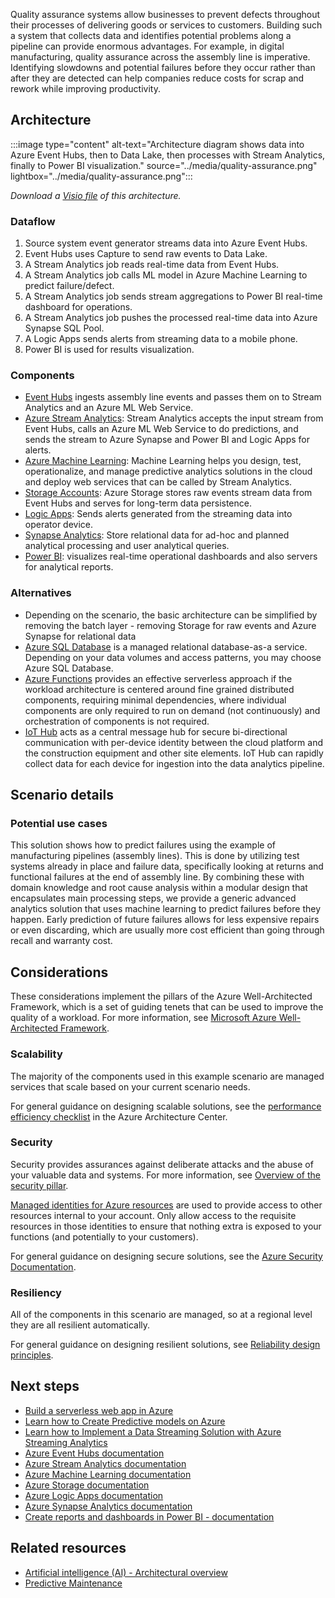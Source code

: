 Quality assurance systems allow businesses to prevent defects throughout their processes of delivering goods or services to customers. Building such a system that collects data and identifies potential problems along a pipeline can provide enormous advantages. For example, in digital manufacturing, quality assurance across the assembly line is imperative. Identifying slowdowns and potential failures before they occur rather than after they are detected can help companies reduce costs for scrap and rework while improving productivity.

## Architecture

:::image type="content" alt-text="Architecture diagram shows data into Azure Event Hubs, then to Data Lake, then processes with Stream Analytics, finally to Power BI visualization." source="../media/quality-assurance.png" lightbox="../media/quality-assurance.png":::

*Download a [Visio file](https://arch-center.azureedge.net/quality-assurance.vsdx) of this architecture.*

### Dataflow

1. Source system event generator streams data into Azure Event Hubs.
1. Event Hubs uses Capture to send raw events to Data Lake.
1. A Stream Analytics job reads real-time data from Event Hubs.
1. A Stream Analytics job calls ML model in Azure Machine Learning to predict failure/defect.
1. A Stream Analytics job sends stream aggregations to Power BI real-time dashboard for operations.
1. A Stream Analytics job pushes the processed real-time data into Azure Synapse SQL Pool.
1. A Logic Apps sends alerts from streaming data to a mobile phone.
1. Power BI is used for results visualization.

### Components

- [Event Hubs](https://azure.microsoft.com/products/event-hubs) ingests assembly line events and passes them on to Stream Analytics and an Azure ML Web Service.
- [Azure Stream Analytics](https://azure.microsoft.com/products/stream-analytics): Stream Analytics accepts the input stream from Event Hubs, calls an Azure ML Web Service to do predictions, and sends the stream to Azure Synapse and Power BI and Logic Apps for alerts.
- [Azure Machine Learning](https://azure.microsoft.com/products/machine-learning): Machine Learning helps you design, test, operationalize, and manage predictive analytics solutions in the cloud and deploy web services that can be called by Stream Analytics.
- [Storage Accounts](https://azure.microsoft.com/products/category/storage): Azure Storage stores raw events stream data from Event Hubs and serves for long-term data persistence.
- [Logic Apps](https://azure.microsoft.com/products/logic-apps): Sends alerts generated from the streaming data into operator device.
- [Synapse Analytics](https://azure.microsoft.com/products/synapse-analytics): Store relational data for ad-hoc and planned analytical processing and user analytical queries.
- [Power BI](https://powerbi.microsoft.com): visualizes real-time operational dashboards and also servers for analytical reports.

### Alternatives

- Depending on the scenario, the basic architecture can be simplified by removing the batch layer - removing Storage for raw events and Azure Synapse for relational data
- [Azure SQL Database](/azure/sql-database) is a managed relational database-as-a service. Depending on your data volumes and access patterns, you may choose Azure SQL Database.
- [Azure Functions](/azure/azure-functions/functions-overview) provides an effective serverless approach if the workload architecture is centered around fine grained distributed components, requiring minimal dependencies, where individual components are only required to run on demand (not continuously) and orchestration of components is not required.
- [IoT Hub](/azure/iot-hub/about-iot-hub) acts as a central message hub for secure bi-directional communication with per-device identity between the cloud platform and the construction equipment and other site elements. IoT Hub can rapidly collect data for each device for ingestion into the data analytics pipeline.

## Scenario details

### Potential use cases

This solution shows how to predict failures using the example of manufacturing pipelines (assembly lines). This is done by utilizing test systems already in place and failure data, specifically looking at returns and functional failures at the end of assembly line. By combining these with domain knowledge and root cause analysis within a modular design that encapsulates main processing steps, we provide a generic advanced analytics solution that uses machine learning to predict failures before they happen. Early prediction of future failures allows for less expensive repairs or even discarding, which are usually more cost efficient than going through recall and warranty cost.

## Considerations

These considerations implement the pillars of the Azure Well-Architected Framework, which is a set of guiding tenets that can be used to improve the quality of a workload. For more information, see [Microsoft Azure Well-Architected Framework](/azure/architecture/framework).

### Scalability

The majority of the components used in this example scenario are managed services that scale based on your current scenario needs.

For general guidance on designing scalable solutions, see the [performance efficiency checklist][scalability] in the Azure Architecture Center.

### Security

Security provides assurances against deliberate attacks and the abuse of your valuable data and systems. For more information, see [Overview of the security pillar](/azure/architecture/framework/security/overview).

[Managed identities for Azure resources][msi] are used to provide access to other resources internal to your account. Only allow access to the requisite resources in those identities to ensure that nothing extra is exposed to your functions (and potentially to your customers).

For general guidance on designing secure solutions, see the [Azure Security Documentation][security].

### Resiliency

All of the components in this scenario are managed, so at a regional level they are all resilient automatically.

For general guidance on designing resilient solutions, see [Reliability design principles][resiliency].

## Next steps

- [Build a serverless web app in Azure][serverless]
- [Learn how to Create Predictive models on Azure](/training/paths/create-no-code-predictive-models-azure-machine-learning)
- [Learn how to Implement a Data Streaming Solution with Azure Streaming Analytics](/training/paths/implement-data-streaming-with-asa)
- [Azure Event Hubs documentation](/azure/event-hubs)
- [Azure Stream Analytics documentation](/azure/stream-analytics)
- [Azure Machine Learning documentation](/azure/machine-learning)
- [Azure Storage documentation](/azure/storage)
- [Azure Logic Apps documentation](/azure/logic-apps)
- [Azure Synapse Analytics documentation](/azure/synapse-analytics)
- [Create reports and dashboards in Power BI - documentation](/power-bi/create-reports)

## Related resources

- [Artificial intelligence (AI) - Architectural overview](../../data-guide/big-data/ai-overview.md)
- [Predictive Maintenance](../../industries/manufacturing/predictive-maintenance-overview.yml)

<!-- links -->
[serverless]: /training/paths/create-serverless-applications
[resiliency]: /azure/architecture/framework/resiliency/principles
[security]: /azure/security
[scalability]: /azure/architecture/framework/scalability/performance-efficiency
[msi]: /azure/app-service/app-service-managed-service-identity
